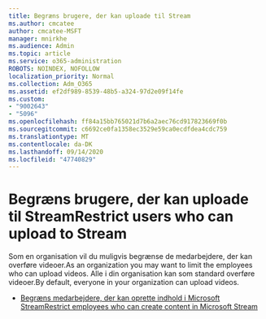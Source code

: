 ```yaml
---
title: Begræns brugere, der kan uploade til Stream
ms.author: cmcatee
author: cmcatee-MSFT
manager: mnirkhe
ms.audience: Admin
ms.topic: article
ms.service: o365-administration
ROBOTS: NOINDEX, NOFOLLOW
localization_priority: Normal
ms.collection: Adm_O365
ms.assetid: ef2df989-8539-48b5-a324-97d2e09f14fe
ms.custom:
- "9002643"
- "5096"
ms.openlocfilehash: ff84a15bb765021d7b6a2aec76cd917823669f0b
ms.sourcegitcommit: c6692ce0fa1358ec3529e59ca0ecdfdea4cdc759
ms.translationtype: MT
ms.contentlocale: da-DK
ms.lasthandoff: 09/14/2020
ms.locfileid: "47740829"
---
```

# <a name="restrict-users-who-can-upload-to-stream"></a><span data-ttu-id="aee1e-102">Begræns brugere, der kan uploade til Stream</span><span class="sxs-lookup"><span data-stu-id="aee1e-102">Restrict users who can upload to Stream</span></span>

<span data-ttu-id="aee1e-103">Som en organisation vil du muligvis begrænse de medarbejdere, der kan overføre videoer.</span><span class="sxs-lookup"><span data-stu-id="aee1e-103">As an organization you may want to limit the employees who can upload videos.</span></span> <span data-ttu-id="aee1e-104">Alle i din organisation kan som standard overføre videoer.</span><span class="sxs-lookup"><span data-stu-id="aee1e-104">By default, everyone in your organization can upload videos.</span></span>

- [<span data-ttu-id="aee1e-105">Begræns medarbejdere, der kan oprette indhold i Microsoft Stream</span><span class="sxs-lookup"><span data-stu-id="aee1e-105">Restrict employees who can create content in Microsoft Stream</span></span>](https://docs.microsoft.com/stream/restrict-uploaders)
